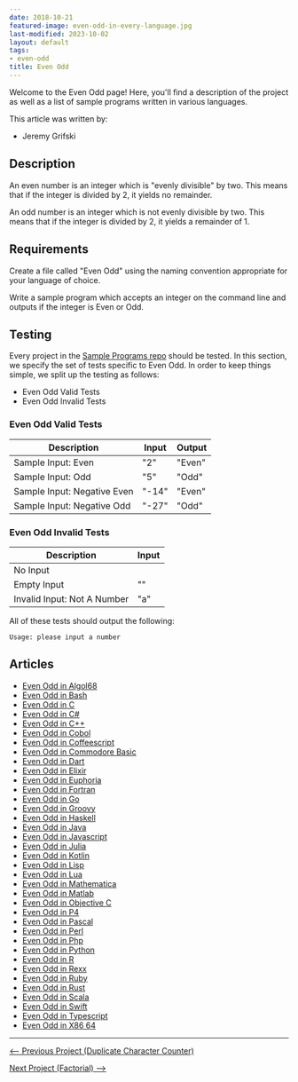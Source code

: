```yaml
---
date: 2018-10-21
featured-image: even-odd-in-every-language.jpg
last-modified: 2023-10-02
layout: default
tags:
- even-odd
title: Even Odd
---
```


Welcome to the Even Odd page! Here, you'll find a description of the project as well as a list of sample programs written in various languages.

This article was written by:

- Jeremy Grifski

## Description

An even number is an integer which is "evenly divisible" by two. This
means that if the integer is divided by 2, it yields no remainder.

An odd number is an integer which is not evenly divisible by two. This
means that if the integer is divided by 2, it yields a remainder of 1.


## Requirements

Create a file called "Even Odd" using the naming
convention appropriate for your language of choice.

Write a sample program which accepts an integer on the command line and
outputs if the integer is Even or Odd.


## Testing

Every project in the [Sample Programs repo](https://github.com/TheRenegadeCoder/sample-programs) should be tested.
In this section, we specify the set of tests specific to Even Odd.
In order to keep things simple, we split up the testing as follows:

- Even Odd Valid Tests
- Even Odd Invalid Tests

### Even Odd Valid Tests

| Description | Input | Output |
| ----------- | ----- | ------ |
| Sample Input: Even | "2" | "Even" |
| Sample Input: Odd | "5" | "Odd" |
| Sample Input: Negative Even | "-14" | "Even" |
| Sample Input: Negative Odd | "-27" | "Odd" |

### Even Odd Invalid Tests

| Description | Input |
| ----------- | ----- |
| No Input |  |
| Empty Input | "" |
| Invalid Input: Not A Number | "a" |

All of these tests should output the following:

```
Usage: please input a number
```


## Articles

- [Even Odd in Algol68](https://sampleprograms.io/projects/even-odd/algol68)
- [Even Odd in Bash](https://sampleprograms.io/projects/even-odd/bash)
- [Even Odd in C](https://sampleprograms.io/projects/even-odd/c)
- [Even Odd in C#](https://sampleprograms.io/projects/even-odd/c-sharp)
- [Even Odd in C++](https://sampleprograms.io/projects/even-odd/c-plus-plus)
- [Even Odd in Cobol](https://sampleprograms.io/projects/even-odd/cobol)
- [Even Odd in Coffeescript](https://sampleprograms.io/projects/even-odd/coffeescript)
- [Even Odd in Commodore Basic](https://sampleprograms.io/projects/even-odd/commodore-basic)
- [Even Odd in Dart](https://sampleprograms.io/projects/even-odd/dart)
- [Even Odd in Elixir](https://sampleprograms.io/projects/even-odd/elixir)
- [Even Odd in Euphoria](https://sampleprograms.io/projects/even-odd/euphoria)
- [Even Odd in Fortran](https://sampleprograms.io/projects/even-odd/fortran)
- [Even Odd in Go](https://sampleprograms.io/projects/even-odd/go)
- [Even Odd in Groovy](https://sampleprograms.io/projects/even-odd/groovy)
- [Even Odd in Haskell](https://sampleprograms.io/projects/even-odd/haskell)
- [Even Odd in Java](https://sampleprograms.io/projects/even-odd/java)
- [Even Odd in Javascript](https://sampleprograms.io/projects/even-odd/javascript)
- [Even Odd in Julia](https://sampleprograms.io/projects/even-odd/julia)
- [Even Odd in Kotlin](https://sampleprograms.io/projects/even-odd/kotlin)
- [Even Odd in Lisp](https://sampleprograms.io/projects/even-odd/lisp)
- [Even Odd in Lua](https://sampleprograms.io/projects/even-odd/lua)
- [Even Odd in Mathematica](https://sampleprograms.io/projects/even-odd/mathematica)
- [Even Odd in Matlab](https://sampleprograms.io/projects/even-odd/matlab)
- [Even Odd in Objective C](https://sampleprograms.io/projects/even-odd/objective-c)
- [Even Odd in P4](https://sampleprograms.io/projects/even-odd/p4)
- [Even Odd in Pascal](https://sampleprograms.io/projects/even-odd/pascal)
- [Even Odd in Perl](https://sampleprograms.io/projects/even-odd/perl)
- [Even Odd in Php](https://sampleprograms.io/projects/even-odd/php)
- [Even Odd in Python](https://sampleprograms.io/projects/even-odd/python)
- [Even Odd in R](https://sampleprograms.io/projects/even-odd/r)
- [Even Odd in Rexx](https://sampleprograms.io/projects/even-odd/rexx)
- [Even Odd in Ruby](https://sampleprograms.io/projects/even-odd/ruby)
- [Even Odd in Rust](https://sampleprograms.io/projects/even-odd/rust)
- [Even Odd in Scala](https://sampleprograms.io/projects/even-odd/scala)
- [Even Odd in Swift](https://sampleprograms.io/projects/even-odd/swift)
- [Even Odd in Typescript](https://sampleprograms.io/projects/even-odd/typescript)
- [Even Odd in X86 64](https://sampleprograms.io/projects/even-odd/x86-64)

***

<nav class="project-nav">

<div id="prev" markdown="1">

[<-- Previous Project (Duplicate Character Counter)](https://sampleprograms.io/projects/duplicate-character-counter)

</div>

<div id="next" markdown="1">

[Next Project (Factorial) -->](https://sampleprograms.io/projects/factorial)

</div>

</nav>